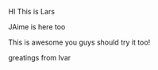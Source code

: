 HI This is Lars

JAime is here too

This is awesome you guys should try it too!

greatings from Ivar
